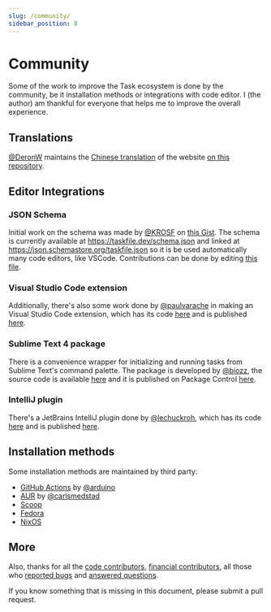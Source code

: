 ```yaml
---
slug: /community/
sidebar_position: 8
---
```


# Community

Some of the work to improve the Task ecosystem is done by the community, be
it installation methods or integrations with code editor. I (the author) am
thankful for everyone that helps me to improve the overall experience.

## Translations

[@DeronW](https://github.com/DeronW) maintains  the
[Chinese translation](https://task-zh.readthedocs.io/zh_CN/latest/) of the
website [on this repository](https://github.com/DeronW/task).

## Editor Integrations

### JSON Schema

Initial work on the schema was made by [@KROSF](https://github.com/KROSF)
on [this Gist](https://gist.github.com/KROSF/c5435acf590acd632f71bb720f685895).
The schema is currently available at
https://taskfile.dev/schema.json and linked at https://json.schemastore.org/taskfile.json
so it is be used automatically many code editors, like VSCode.
Contributions can be done by editing [this file](https://github.com/go-task/task/blob/main/docs/static/schema.json).

### Visual Studio Code extension

Additionally, there's also some work done by
[@paulvarache](https://github.com/paulvarache) in making an Visual Studio Code
extension, which has its code [here](https://github.com/paulvarache/vscode-taskfile)
and is published [here](https://marketplace.visualstudio.com/items?itemName=paulvarache.vscode-taskfile).

### Sublime Text 4 package

There is a convenience wrapper for initializing and running tasks from Sublime Text's command palette. The package is
developed by [@biozz](https://github.com/biozz), the source code is available [here](https://github.com/biozz/sublime-taskfile)
and it is published on Package Control [here](https://packagecontrol.io/packages/Taskfile).

### IntelliJ plugin

There's a JetBrains IntelliJ plugin done by
[@lechuckroh](https://github.com/lechuckroh), which has its code [here](https://github.com/lechuckroh/task-intellij-plugin)
and is published [here](https://plugins.jetbrains.com/plugin/17058-taskfile).

## Installation methods

Some installation methods are maintained by third party:

- [GitHub Actions](https://github.com/arduino/setup-task)
  by [@arduino](https://github.com/arduino)
- [AUR](https://aur.archlinux.org/packages/go-task-bin)
  by [@carlsmedstad](https://github.com/carlsmedstad)
- [Scoop](https://github.com/lukesampson/scoop-extras/blob/master/bucket/task.json)
- [Fedora](https://packages.fedoraproject.org/pkgs/golang-github-task/go-task/)
- [NixOS](https://github.com/NixOS/nixpkgs/blob/master/pkgs/development/tools/go-task/default.nix)

## More

Also, thanks for all the [code contributors](https://github.com/go-task/task/graphs/contributors),
[financial contributors](https://opencollective.com/task), all those who
[reported bugs](https://github.com/go-task/task/issues?q=is%3Aissue) and
[answered questions](https://github.com/go-task/task/discussions).

If you know something that is missing in this document, please submit a
pull request.
